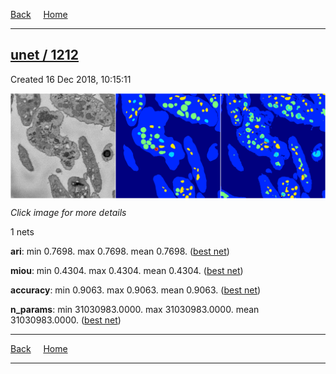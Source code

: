 
[Back](..)&nbsp;&nbsp;&nbsp;&nbsp;&nbsp;[Home](https://leapmanlab.github.io/snapshots)

---

<div class="summary"><a href="1212"><h2>unet / 1212</h2></a><p>Created 16 Dec 2018, 10:15:11
</p><a href="1212"><img src="1212/0/media/summary.png" align="center"></a><p><i>Click image for more details</i>
</p></div>

1 nets

**ari**: min 0.7698. max 0.7698. mean 0.7698.  ([best net](1212/0))

**miou**: min 0.4304. max 0.4304. mean 0.4304.  ([best net](1212/0))

**accuracy**: min 0.9063. max 0.9063. mean 0.9063.  ([best net](1212/0))

**n_params**: min 31030983.0000. max 31030983.0000. mean 31030983.0000.  ([best net](1212/0))

---

[Back](..)&nbsp;&nbsp;&nbsp;&nbsp;&nbsp;[Home](https://leapmanlab.github.io/snapshots)

---